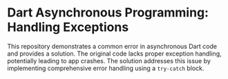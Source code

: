 # Dart Asynchronous Programming: Handling Exceptions

This repository demonstrates a common error in asynchronous Dart code and provides a solution. The original code lacks proper exception handling, potentially leading to app crashes. The solution addresses this issue by implementing comprehensive error handling using a `try-catch` block.